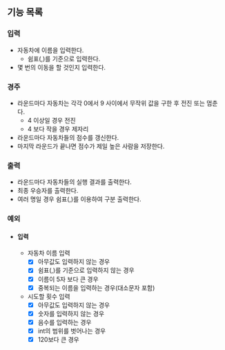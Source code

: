 ## 기능 목록

### 입력

- 자동차에 이름을 입력한다.
    - 쉼표(,)를 기준으로 입력한다.
- 몇 번의 이동을 할 것인지 입력한다.

### 경주

- 라운드마다 자동차는 각각 0에서 9 사이에서 무작위 값을 구한 후 전진 또는 멈춘다.
    - 4 이상일 경우 전진
    - 4 보다 작을 경우 제자리
- 라운드마다 자동차들의 점수를 갱신한다.
- 마지막 라운드가 끝나면 점수가 제일 높은 사람을 저장한다.

### 출력

- 라운드마다 자동차들의 실행 결과를 출력한다.
- 최종 우승자를 출력한다.
- 여러 명일 경우 쉼표(,)를 이용하여 구분 출력한다.

### 예외

- #### 입력
    - 자동차 이름 입력
        - [x] 아무값도 입력하지 않는 경우
        - [x] 쉼표(,)를 기준으로 입력하지 않는 경우
        - [x] 이름이 5자 보다 큰 경우
        - [x] 중복되는 이름을 입력하는 경우(대소문자 포함)
    - 시도할 횟수 입력
        - [x] 아무값도 입력하지 않는 경우
        - [x] 숫자를 입력하지 않는 경우
        - [x] 음수를 입력하는 경우
        - [x] int의 범위를 벗어나는 경우
        - [x] 120보다 큰 경우
